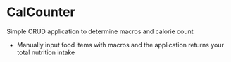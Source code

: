 # CalCounter
Simple CRUD application to determine macros and calorie count
* Manually input food items with macros and the application returns your total nutrition intake
